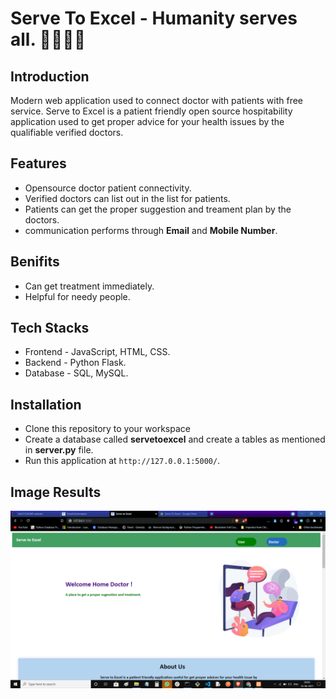 # Serve To Excel - Humanity serves all. 👩‍⚕️👨‍⚕️

## Introduction
Modern web application used to connect doctor with patients with free service.
Serve to Excel is a patient friendly open source hospitability application used to get proper
advice for your health issues by the qualifiable verified doctors.     

## Features
- Opensource doctor patient connectivity.
- Verified doctors can list out in the list for patients.
- Patients can get the proper suggestion and treament plan by the doctors.
- communication performs through **Email** and **Mobile Number**.

## Benifits 
- Can get treatment immediately.
- Helpful for needy people.

## Tech Stacks 
- Frontend - JavaScript, HTML, CSS.
- Backend - Python Flask.
- Database - SQL, MySQL.

## Installation 
- Clone this repository to your workspace
- Create a database called **servetoexcel** and create a tables as mentioned in __server.py__ file.
- Run this application at `http://127.0.0.1:5000/`.

## Image Results
<img src="/Image Results/patient/img1.png">


